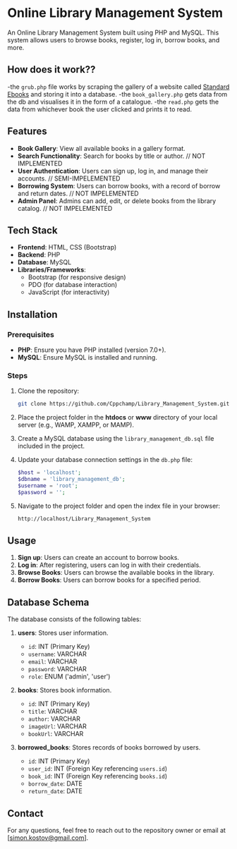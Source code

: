 # Online Library Management System

An Online Library Management System built using PHP and MySQL. This system allows users to browse books, register, log in, borrow books, and more.

## How does it work??

-the `grub.php` file works by scraping the gallery of a website called [Standard Ebooks](https://standardebooks.org) and storing it into a database.
-the `book_gallery.php` gets data from the db and visualises it in the form of a catalogue.
-the `read.php` gets the data from whichever book the user clicked and prints it to read.


## Features

- **Book Gallery**: View all available books in a gallery format.
- **Search Functionality**: Search for books by title or author. // NOT IMPLEMENTED
- **User Authentication**: Users can sign up, log in, and manage their accounts. // SEMI-IMPELEMENTED
- **Borrowing System**: Users can borrow books, with a record of borrow and return dates. // NOT IMPELEMENTED
- **Admin Panel**: Admins can add, edit, or delete books from the library catalog. // NOT IMPELEMENTED
  
## Tech Stack

- **Frontend**: HTML, CSS (Bootstrap)
- **Backend**: PHP
- **Database**: MySQL
- **Libraries/Frameworks**:
  - Bootstrap (for responsive design)
  - PDO (for database interaction)
  - JavaScript (for interactivity)

## Installation

### Prerequisites

- **PHP**: Ensure you have PHP installed (version 7.0+).
- **MySQL**: Ensure MySQL is installed and running.

### Steps

1. Clone the repository:
    ```bash
    git clone https://github.com/Cppchamp/Library_Management_System.git
    ```

2. Place the project folder in the **htdocs** or **www** directory of your local server (e.g., WAMP, XAMPP, or MAMP).

3. Create a MySQL database using the `library_management_db.sql` file included in the project.

4. Update your database connection settings in the `db.php` file:
    ```php
    $host = 'localhost';
    $dbname = 'library_management_db';
    $username = 'root';
    $password = '';
    ```

5. Navigate to the project folder and open the index file in your browser:
    ```bash
    http://localhost/Library_Management_System
    ```

## Usage

1. **Sign up**: Users can create an account to borrow books.
2. **Log in**: After registering, users can log in with their credentials.
3. **Browse Books**: Users can browse the available books in the library.
4. **Borrow Books**: Users can borrow books for a specified period.

## Database Schema

The database consists of the following tables:

1. **users**: Stores user information.
   - `id`: INT (Primary Key)
   - `username`: VARCHAR
   - `email`: VARCHAR
   - `password`: VARCHAR
   - `role`: ENUM ('admin', 'user')

2. **books**: Stores book information.
   - `id`: INT (Primary Key)
   - `title`: VARCHAR
   - `author`: VARCHAR
   - `imageUrl`: VARCHAR
   - `bookUrl`: VARCHAR

3. **borrowed_books**: Stores records of books borrowed by users.
   - `id`: INT (Primary Key)
   - `user_id`: INT (Foreign Key referencing `users.id`)
   - `book_id`: INT (Foreign Key referencing `books.id`)
   - `borrow_date`: DATE
   - `return_date`: DATE

## Contact

For any questions, feel free to reach out to the repository owner or email at [simon.kostov@gmail.com].

